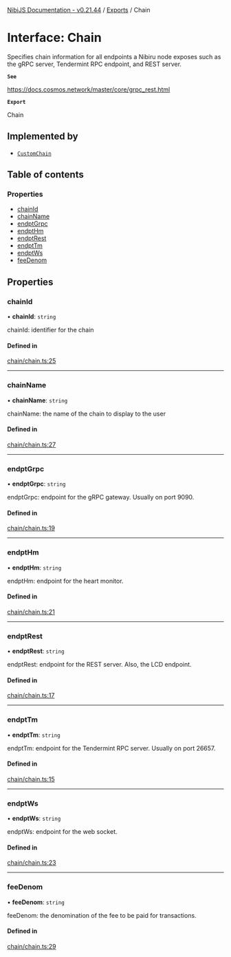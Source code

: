 [NibiJS Documentation - v0.21.44](../intro.md) / [Exports](../modules.md) / Chain

# Interface: Chain

Specifies chain information for all endpoints a Nibiru node exposes such as the
gRPC server, Tendermint RPC endpoint, and REST server.

**`See`**

https://docs.cosmos.network/master/core/grpc_rest.html

**`Export`**

Chain

## Implemented by

- [`CustomChain`](../classes/CustomChain.md)

## Table of contents

### Properties

- [chainId](Chain.md#chainid)
- [chainName](Chain.md#chainname)
- [endptGrpc](Chain.md#endptgrpc)
- [endptHm](Chain.md#endpthm)
- [endptRest](Chain.md#endptrest)
- [endptTm](Chain.md#endpttm)
- [endptWs](Chain.md#endptws)
- [feeDenom](Chain.md#feedenom)

## Properties

### chainId

• **chainId**: `string`

chainId: identifier for the chain

#### Defined in

[chain/chain.ts:25](https://github.com/NibiruChain/ts-sdk/blob/b09b5db/packages/nibijs/src/chain/chain.ts#L25)

---

### chainName

• **chainName**: `string`

chainName: the name of the chain to display to the user

#### Defined in

[chain/chain.ts:27](https://github.com/NibiruChain/ts-sdk/blob/b09b5db/packages/nibijs/src/chain/chain.ts#L27)

---

### endptGrpc

• **endptGrpc**: `string`

endptGrpc: endpoint for the gRPC gateway. Usually on port 9090.

#### Defined in

[chain/chain.ts:19](https://github.com/NibiruChain/ts-sdk/blob/b09b5db/packages/nibijs/src/chain/chain.ts#L19)

---

### endptHm

• **endptHm**: `string`

endptHm: endpoint for the heart monitor.

#### Defined in

[chain/chain.ts:21](https://github.com/NibiruChain/ts-sdk/blob/b09b5db/packages/nibijs/src/chain/chain.ts#L21)

---

### endptRest

• **endptRest**: `string`

endptRest: endpoint for the REST server. Also, the LCD endpoint.

#### Defined in

[chain/chain.ts:17](https://github.com/NibiruChain/ts-sdk/blob/b09b5db/packages/nibijs/src/chain/chain.ts#L17)

---

### endptTm

• **endptTm**: `string`

endptTm: endpoint for the Tendermint RPC server. Usually on port 26657.

#### Defined in

[chain/chain.ts:15](https://github.com/NibiruChain/ts-sdk/blob/b09b5db/packages/nibijs/src/chain/chain.ts#L15)

---

### endptWs

• **endptWs**: `string`

endptWs: endpoint for the web socket.

#### Defined in

[chain/chain.ts:23](https://github.com/NibiruChain/ts-sdk/blob/b09b5db/packages/nibijs/src/chain/chain.ts#L23)

---

### feeDenom

• **feeDenom**: `string`

feeDenom: the denomination of the fee to be paid for transactions.

#### Defined in

[chain/chain.ts:29](https://github.com/NibiruChain/ts-sdk/blob/b09b5db/packages/nibijs/src/chain/chain.ts#L29)
